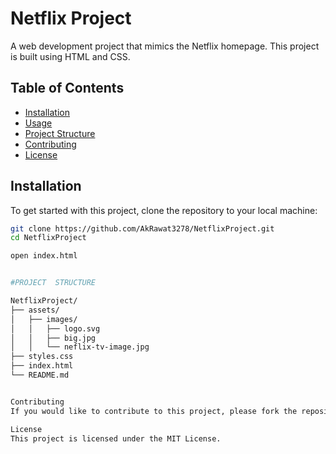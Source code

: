 # Netflix Project

A web development project that mimics the Netflix homepage. This project is built using HTML and CSS.

## Table of Contents

- [Installation](#installation)
- [Usage](#usage)
- [Project Structure](#project-structure)
- [Contributing](#contributing)
- [License](#license)

## Installation

To get started with this project, clone the repository to your local machine:

```bash
git clone https://github.com/AkRawat3278/NetflixProject.git
cd NetflixProject

open index.html


#PROJECT  STRUCTURE

NetflixProject/
├── assets/
│   ├── images/
│   │   ├── logo.svg
│   │   ├── big.jpg
│   │   └── neflix-tv-image.jpg
├── styles.css
├── index.html
└── README.md


Contributing
If you would like to contribute to this project, please fork the repository and submit a pull request. Contributions are welcome!

License
This project is licensed under the MIT License.

